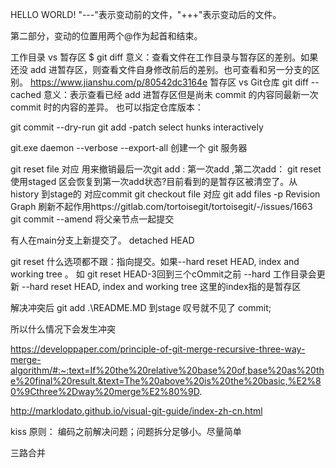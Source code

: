 HELLO WORLD! 
"---"表示变动前的文件，"+++"表示变动后的文件。

第二部分，变动的位置用两个@作为起首和结束。

工作目录 vs 暂存区
$ git diff <filename>
意义：查看文件在工作目录与暂存区的差别。如果还没 add 进暂存区，则查看文件自身修改前后的差别。也可查看和另一分支的区别。
https://www.jianshu.com/p/80542dc3164e
暂存区 vs Git仓库
git diff --cached <filename>
意义：表示查看已经 add 进暂存区但是尚未 commit 的内容同最新一次 commit 时的内容的差异。 也可以指定仓库版本：

git commit --dry-run
git add -patch select hunks interactively 

git.exe daemon --verbose --export-all 创建一个 git 服务器

git reset file 对应 用来撤销最后一次git add : 第一次add ,第二次add： git reset 使用staged 区会恢复到第一次add状态?目前看到的是暂存区被清空了。从history 到stage的 对应commit
git checkout file 对应 git add files 
-p
Revision Graph 刷新不起作用https://gitlab.com/tortoisegit/tortoisegit/-/issues/1663
git commit --amend 将父亲节点一起提交

有人在main分支上新提交了。
detached HEAD

git reset  什么选项都不跟：指向提交。如果--hard  reset HEAD, index and working tree 。 如 git reset HEAD-3回到三个cOmmit之前 --hard 工作目录会更新
  --hard                reset HEAD, index and working tree 这里的index指的是暂存区

解决冲突后 git add .\README.MD 到stage 叹号就不见了
commit;

所以什么情况下会发生冲突

https://developpaper.com/principle-of-git-merge-recursive-three-way-merge-algorithm/#:~:text=If%20the%20relative%20base%20of,base%20as%20the%20final%20result.&text=The%20above%20is%20the%20basic,%E2%80%9Cthree%2Dway%20merge%E2%80%9D.

http://marklodato.github.io/visual-git-guide/index-zh-cn.html

kiss 原则： 编码之前解决问题；问题拆分足够小。尽量简单

三路合并